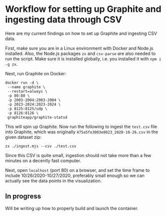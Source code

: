 # Workflow for setting up Graphite and ingesting data through CSV

Here are my current findings on how to set up Graphite and ingesting CSV data.

First, make sure you are in a Linux environment with Docker and Node.js installed. Also, the Node.js packages `zx` and `csv-parse` are also needed to run the script. Make sure it is installed globally, i.e. you installed it with `npm i -g zx`.

Next, run Graphite on Docker:

```console
docker run -d \
 --name graphite \
 --restart=always \
 -p 80:80 \
 -p 2003-2004:2003-2004 \
 -p 2023-2024:2023-2024 \
 -p 8125:8125/udp \
 -p 8126:8126 \
 graphiteapp/graphite-statsd
```

This will spin up Graphite. Now run the following to ingest the `test.csv` file into Graphite, which was originally `475a5fe3003e0023_2020-10-26.csv` in the given dataset zip:

```console
zx ./ingest.mjs --csv ./test.csv
```

Since this CSV is quite small, ingestion should not take more than a few minutes on a decently fast computer.

Next, open `localhost` (port 80) on a browser, and set the time frame to include 10/26/2020-10/27/2020, preferably small enough so we can actually see the data points in the visualization.

## In progress

Will be writing up how to properly build and launch the container.
